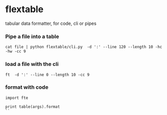 # flextable
tabular data formatter, for code, cli or pipes



### Pipe a file into a table
```
cat file | python flextable/cli.py  -d ':' --line 120 --length 10 -hc -hw -cc 9
```

### load a file with the cli
```
ft  -d ':' --line 0 --length 10 -cc 9
```

### format with code
```
import fte

print table(args).format
``



